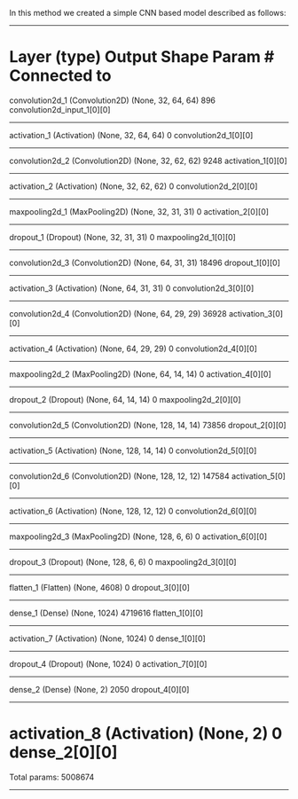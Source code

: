 In this method we created a simple CNN based model described as follows:

____________________________________________________________________________________________________
Layer (type)                     Output Shape          Param #     Connected to                     
====================================================================================================
convolution2d_1 (Convolution2D)  (None, 32, 64, 64)    896         convolution2d_input_1[0][0]      
____________________________________________________________________________________________________
activation_1 (Activation)        (None, 32, 64, 64)    0           convolution2d_1[0][0]            
____________________________________________________________________________________________________
convolution2d_2 (Convolution2D)  (None, 32, 62, 62)    9248        activation_1[0][0]               
____________________________________________________________________________________________________
activation_2 (Activation)        (None, 32, 62, 62)    0           convolution2d_2[0][0]            
____________________________________________________________________________________________________
maxpooling2d_1 (MaxPooling2D)    (None, 32, 31, 31)    0           activation_2[0][0]               
____________________________________________________________________________________________________
dropout_1 (Dropout)              (None, 32, 31, 31)    0           maxpooling2d_1[0][0]             
____________________________________________________________________________________________________
convolution2d_3 (Convolution2D)  (None, 64, 31, 31)    18496       dropout_1[0][0]                  
____________________________________________________________________________________________________
activation_3 (Activation)        (None, 64, 31, 31)    0           convolution2d_3[0][0]            
____________________________________________________________________________________________________
convolution2d_4 (Convolution2D)  (None, 64, 29, 29)    36928       activation_3[0][0]               
____________________________________________________________________________________________________
activation_4 (Activation)        (None, 64, 29, 29)    0           convolution2d_4[0][0]            
____________________________________________________________________________________________________
maxpooling2d_2 (MaxPooling2D)    (None, 64, 14, 14)    0           activation_4[0][0]               
____________________________________________________________________________________________________
dropout_2 (Dropout)              (None, 64, 14, 14)    0           maxpooling2d_2[0][0]             
____________________________________________________________________________________________________
convolution2d_5 (Convolution2D)  (None, 128, 14, 14)   73856       dropout_2[0][0]                  
____________________________________________________________________________________________________
activation_5 (Activation)        (None, 128, 14, 14)   0           convolution2d_5[0][0]            
____________________________________________________________________________________________________
convolution2d_6 (Convolution2D)  (None, 128, 12, 12)   147584      activation_5[0][0]               
____________________________________________________________________________________________________
activation_6 (Activation)        (None, 128, 12, 12)   0           convolution2d_6[0][0]            
____________________________________________________________________________________________________
maxpooling2d_3 (MaxPooling2D)    (None, 128, 6, 6)     0           activation_6[0][0]               
____________________________________________________________________________________________________
dropout_3 (Dropout)              (None, 128, 6, 6)     0           maxpooling2d_3[0][0]             
____________________________________________________________________________________________________
flatten_1 (Flatten)              (None, 4608)          0           dropout_3[0][0]                  
____________________________________________________________________________________________________
dense_1 (Dense)                  (None, 1024)          4719616     flatten_1[0][0]                  
____________________________________________________________________________________________________
activation_7 (Activation)        (None, 1024)          0           dense_1[0][0]                    
____________________________________________________________________________________________________
dropout_4 (Dropout)              (None, 1024)          0           activation_7[0][0]               
____________________________________________________________________________________________________
dense_2 (Dense)                  (None, 2)             2050        dropout_4[0][0]                  
____________________________________________________________________________________________________
activation_8 (Activation)        (None, 2)             0           dense_2[0][0]                    
====================================================================================================
Total params: 5008674
____________________________________________________________________________________________________



